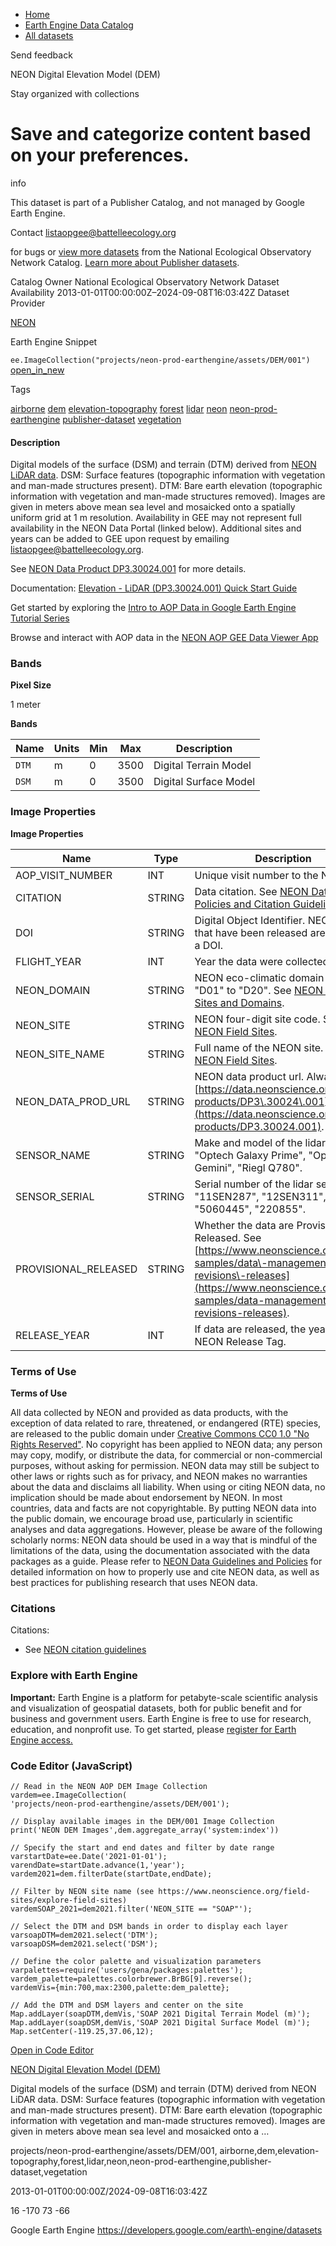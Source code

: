 



* [Home](https://developers.google.com/)
* [Earth Engine Data Catalog](https://developers.google.com/earth-engine/datasets)
* [All datasets](https://developers.google.com/earth-engine/datasets/catalog)





 
 
 Send feedback
 
 

NEON Digital Elevation Model (DEM)


 
 Stay organized with collections
 

 
 Save and categorize content based on your preferences.
====================================================================================================================================









info


 This dataset is part of a Publisher Catalog, and not managed by Google Earth Engine.
 
 Contact listaopgee@battelleecology.org
 
 for bugs or [view more datasets](https://developers.google.com/earth-engine/datasets/publisher/neon-prod-earthengine)
 from the National Ecological Observatory Network Catalog. [Learn more about Publisher datasets](/earth-engine/datasets/publisher).
 






Catalog Owner
National Ecological Observatory Network
Dataset Availability
2013\-01\-01T00:00:00Z–2024\-09\-08T16:03:42Z
Dataset Provider


[NEON](https://data.neonscience.org/data-products/DP3.30024.001)



Earth Engine Snippet


`ee.ImageCollection("projects/neon-prod-earthengine/assets/DEM/001")` 
[open\_in\_new](https://code.earthengine.google.com/?scriptPath=Examples:Datasets/neon-prod-earthengine/projects_neon-prod-earthengine_assets_DEM_001)





Tags


[airborne](/earth-engine/datasets/tags/airborne)
[dem](/earth-engine/datasets/tags/dem)
[elevation\-topography](/earth-engine/datasets/tags/elevation-topography)
[forest](/earth-engine/datasets/tags/forest)
[lidar](/earth-engine/datasets/tags/lidar)
[neon](/earth-engine/datasets/tags/neon)
[neon\-prod\-earthengine](/earth-engine/datasets/tags/neon-prod-earthengine)
[publisher\-dataset](/earth-engine/datasets/tags/publisher-dataset)
[vegetation](/earth-engine/datasets/tags/vegetation)








#### Description



Digital models of the surface (DSM) and terrain (DTM) derived from [NEON LiDAR data](https://www.neonscience.org/data-collection/lidar). DSM: Surface features (topographic
information with vegetation and man\-made structures present). DTM: Bare earth elevation
(topographic information with vegetation and man\-made structures removed). Images are
given in meters above mean sea level and mosaicked onto a spatially uniform grid at
1 m resolution. Availability in GEE may not represent full availability in the NEON
Data Portal (linked below). Additional sites and years can be added to GEE upon request
by emailing listaopgee@battelleecology.org.


See [NEON Data Product DP3\.30024\.001](https://data.neonscience.org/data-products/DP3.30024.001) for more details.


Documentation: [Elevation \- LiDAR (DP3\.30024\.001\) Quick Start Guide](https://data.neonscience.org/api/v0/documents/quick-start-guides/NEON.QSG.DP3.30024.001v1?inline=true&fallback=html)


Get started by exploring the [Intro to AOP Data in Google Earth Engine Tutorial Series](https://www.neonscience.org/resources/learning-hub/tutorials/intro-aop-data-google-earth-engine-tutorial-series)


Browse and interact with AOP data in the [NEON AOP GEE Data Viewer App](https://neon-prod-earthengine.projects.earthengine.app/view/neon-aop-gee-data-viewer---desktop)





### Bands



**Pixel Size**
  
1 meter



**Bands**




| Name | Units | Min | Max | Description |
| --- | --- | --- | --- | --- |
| `DTM` | m | 0 | 3500 | Digital Terrain Model |
| `DSM` | m | 0 | 3500 | Digital Surface Model |




### Image Properties


**Image Properties**




| Name | Type | Description |
| --- | --- | --- |
| AOP\_VISIT\_NUMBER | INT | Unique visit number to the NEON site. |
| CITATION | STRING | Data citation. See [NEON Data Policies and Citation Guidelines](https://www.neonscience.org/data-samples/data-policies-citation). |
| DOI | STRING | Digital Object Identifier. NEON data that have been released are assigned a DOI. |
| FLIGHT\_YEAR | INT | Year the data were collected. |
| NEON\_DOMAIN | STRING | NEON eco\-climatic domain code, "D01" to "D20". See [NEON Field Sites and Domains](https://www.neonscience.org/field-sites/about-field-sites). |
| NEON\_SITE | STRING | NEON four\-digit site code. See [NEON Field Sites](https://www.neonscience.org/field-sites/). |
| NEON\_SITE\_NAME | STRING | Full name of the NEON site. See [NEON Field Sites](https://www.neonscience.org/field-sites/). |
| NEON\_DATA\_PROD\_URL | STRING | NEON data product url. Always set to: [https://data.neonscience.org/data\-products/DP3\.30024\.001](https://data.neonscience.org/data-products/DP3.30024.001). |
| SENSOR\_NAME | STRING | Make and model of the lidar sensor: "Optech Galaxy Prime", "Optech Gemini", "Riegl Q780". |
| SENSOR\_SERIAL | STRING | Serial number of the lidar sensor: "11SEN287", "12SEN311", "5060445", "220855". |
| PROVISIONAL\_RELEASED | STRING | Whether the data are Provisional or Released. See [https://www.neonscience.org/data\-samples/data\-management/data\-revisions\-releases](https://www.neonscience.org/data-samples/data-management/data-revisions-releases). |
| RELEASE\_YEAR | INT | If data are released, the year of the NEON Release Tag. |




### Terms of Use


**Terms of Use**


All data collected by NEON and provided as data products, with the exception
of data related to rare, threatened, or endangered (RTE) species, are
released to the public domain under [Creative Commons CC0 1\.0 "No Rights
Reserved"](https://creativecommons.org/publicdomain/zero/1.0/). No
copyright has been applied to NEON data; any person may copy, modify, or
distribute the data, for commercial or non\-commercial purposes, without
asking for permission. NEON data may still be subject to other laws or
rights such as for privacy, and NEON makes no warranties about the data and
disclaims all liability. When using or citing NEON data, no implication
should be made about endorsement by NEON. In most countries, data and facts
are not copyrightable. By putting NEON data into the public domain, we
encourage broad use, particularly in scientific analyses and data
aggregations. However, please be aware of the following scholarly norms:
NEON data should be used in a way that is mindful of the limitations of the
data, using the documentation associated with the data packages as a guide. 
Please refer to [NEON Data Guidelines and Policies](https://www.neonscience.org/data-samples/guidelines-policies)
for detailed information on how to properly use and cite NEON data, as well as
best practices for publishing research that uses NEON data.




### Citations



Citations:
* See [NEON citation guidelines](https://www.neonscience.org/data-samples/guidelines-policies/citing)





### Explore with Earth Engine


**Important:** 
 Earth Engine is a platform for petabyte\-scale scientific analysis and visualization of
 geospatial datasets, both for public benefit and for business and government users.
 Earth Engine is free to use for research, education, and nonprofit use. To get started, please
 [register for Earth Engine access.](https://console.cloud.google.com/earth-engine)



### Code Editor (JavaScript)



```
// Read in the NEON AOP DEM Image Collection
vardem=ee.ImageCollection(
'projects/neon-prod-earthengine/assets/DEM/001');

// Display available images in the DEM/001 Image Collection
print('NEON DEM Images',dem.aggregate_array('system:index'))

// Specify the start and end dates and filter by date range
varstartDate=ee.Date('2021-01-01');
varendDate=startDate.advance(1,'year');
vardem2021=dem.filterDate(startDate,endDate);

// Filter by NEON site name (see https://www.neonscience.org/field-sites/explore-field-sites)
vardemSOAP_2021=dem2021.filter('NEON_SITE == "SOAP"');

// Select the DTM and DSM bands in order to display each layer
varsoapDTM=dem2021.select('DTM');
varsoapDSM=dem2021.select('DSM');

// Define the color palette and visualization parameters
varpalettes=require('users/gena/packages:palettes');
vardem_palette=palettes.colorbrewer.BrBG[9].reverse();
vardemVis={min:700,max:2300,palette:dem_palette};

// Add the DTM and DSM layers and center on the site
Map.addLayer(soapDTM,demVis,'SOAP 2021 Digital Terrain Model (m)');
Map.addLayer(soapDSM,demVis,'SOAP 2021 Digital Surface Model (m)');
Map.setCenter(-119.25,37.06,12);
```



[Open in Code Editor](https://code.earthengine.google.com/?scriptPath=Examples:Datasets/neon-prod-earthengine/projects_neon-prod-earthengine_assets_DEM_001)


[NEON Digital Elevation Model (DEM)](/earth-engine/datasets/catalog/projects_neon-prod-earthengine_assets_DEM_001)

Digital models of the surface (DSM) and terrain (DTM) derived from NEON LiDAR data. DSM: Surface features (topographic information with vegetation and man\-made structures present). DTM: Bare earth elevation (topographic information with vegetation and man\-made structures removed). Images are given in meters above mean sea level and mosaicked onto a …

 projects/neon\-prod\-earthengine/assets/DEM/001,
 airborne,dem,elevation\-topography,forest,lidar,neon,neon\-prod\-earthengine,publisher\-dataset,vegetation

2013\-01\-01T00:00:00Z/2024\-09\-08T16:03:42Z



 16 \-170 73 \-66
 



Google Earth Engine
https://developers.google.com/earth\-engine/datasets








